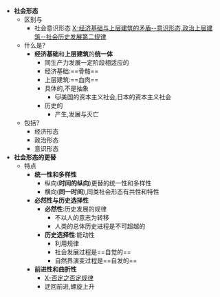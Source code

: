 - **社会形态**
	- 区别与
		- 社会意识形态 [X-经济基础与上层建筑的矛盾--意识形态,政治上层建筑--社会历史发展第二规律](X-经济基础与上层建筑的矛盾--意识形态,政治上层建筑--社会历史发展第二规律.md)
	- 什么是?
		- **经济基础**和**上层建筑**的**统一体**
			- 同生产力发展一定阶段相适应的
			- 经济基础:==骨骼==
			- 上层建筑:==血肉==
			- 具体的,不是抽象
				- 🐱美国的资本主义社会,日本的资本主义社会
			- 历史的
				- 产生,发展与灭亡
	- 包括?
		- 经济形态
		- 政治形态
		- 意识形态
- **社会形态的更替**
	- 特点
		- **统一性和多样性**
			- 纵向(**时间的纵向**)更替的统一性和多样性
			- 横向(**同一时间**),同类社会形态有共性和特性
		- **必然性与历史选择性**
			- **必然性**:历史发展的规律
				- 不以人的意志为转移
				- 人类的总体历史进程是不可超越的
			- **历史选择性**:能动性
				- 利用规律
				- 社会发展过程是==自觉的==
				- 自然界演变过程是==自发的==
		- **前进性和曲折性**
			- [X-否定之否定规律](X-否定之否定规律.md)
			- 迂回前进,螺旋上升